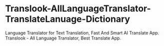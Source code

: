 # Translook-AllLanguageTranslator-TranslateLanuage-Dictionary
Language Translator for Text Translation, Fast And Smart AI Translate App. Translook - All Language Translator, Best Translate App.
